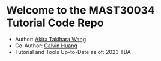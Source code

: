 # Welcome to the MAST30034 Tutorial Code Repo
- Author: [Akira Takihara Wang](https://github.com/akiratwang) 
- Co-Author: [Calvin Huang](https://github.com/Dovermore)
- Tutorial and Tools Up-to-Date as of: 2023 TBA
